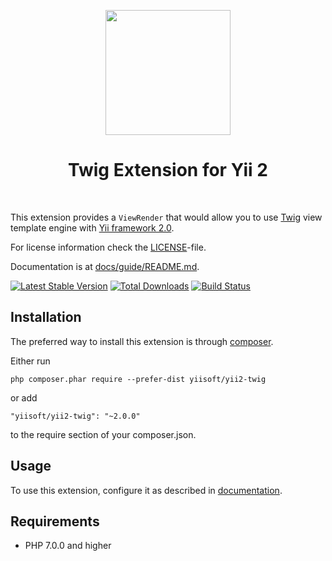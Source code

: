 <p align="center">
    <a href="https://twig.symfony.com/" target="_blank">
        <img src="https://twig.symfony.com/images/twig-logo.png" height="200px">
    </a>
    <h1 align="center">Twig Extension for Yii 2</h1>
    <br>
</p>

This extension provides a `ViewRender` that would allow you to use [Twig](http://twig.sensiolabs.org/) view template engine
with [Yii framework 2.0](http://www.yiiframework.com).

For license information check the [LICENSE](LICENSE.md)-file.

Documentation is at [docs/guide/README.md](docs/guide/README.md).

[![Latest Stable Version](https://poser.pugx.org/yiisoft/yii2-twig/v/stable.png)](https://packagist.org/packages/yiisoft/yii2-twig)
[![Total Downloads](https://poser.pugx.org/yiisoft/yii2-twig/downloads.png)](https://packagist.org/packages/yiisoft/yii2-twig)
[![Build Status](https://travis-ci.com/yiisoft/yii2-twig.svg?branch=master)](https://travis-ci.com/yiisoft/yii2-twig)


Installation
------------

The preferred way to install this extension is through [composer](http://getcomposer.org/download/).

Either run

```
php composer.phar require --prefer-dist yiisoft/yii2-twig
```

or add

```
"yiisoft/yii2-twig": "~2.0.0"
```

to the require section of your composer.json.

Usage
-----

To use this extension, configure it as described in [documentation](docs/guide/installation.md#configuring-application).

Requirements
------------

* PHP 7.0.0 and higher
